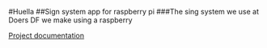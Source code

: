 #Huella
##Sign system app for raspberry pi
###The sing system we use at Doers DF we make using a raspberry

[Project documentation](/docs/Documentation.md)
 